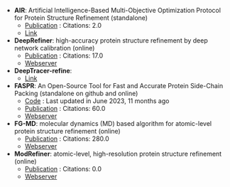 - **AIR**: Artificial Intelligence-Based Multi-Objective Optimization Protocol for Protein Structure Refinement (standalone)
	- [Publication](https://doi.org/10.3390/ijms22094408) : Citations: 2.0
	- [Link](http://www.csbio.sjtu.edu.cn/bioinf/AIR/)
- **DeepRefiner**: high-accuracy protein structure refinement by deep network calibration (online)
	- [Publication](https://doi.org/10.1093/nar/gkab361) : Citations: 17.0
	- [Webserver](http://watson.cse.eng.auburn.edu/DeepRefiner/)
- **DeepTracer-refine**: 
	- [Link](https://www.semanticscholar.org/paper/Protein-Structure-Refinement-via-DeepTracer-and-Chen-Zia/8eb8e41af63e2b406a253347d1dfcd2185ffba16)
- **FASPR**: An Open-Source Tool for Fast and Accurate Protein Side-Chain Packing (standalone on github and online)
	- [Code](https://github.com/tommyhuangthu/FASPR) : Last updated in June 2023, 11 months ago
	- [Publication](https://doi.org/10.1093/bioinformatics/btaa234) : Citations: 60.0
	- [Webserver](https://zhanglab.ccmb.med.umich.edu/FASPR)
- **FG-MD**: molecular dynamics (MD) based algorithm for atomic-level protein structure refinement (online)
	- [Publication](https://doi.org/10.1016/j.str.2011.09.022) : Citations: 280.0
	- [Webserver](http://zhanglab.ccmb.med.umich.edu/FG-MD/)
- **ModRefiner**: atomic-level, high-resolution protein structure refinement (online)
	- [Publication](https://doi.org/10.1016/j.bpj.2011.10.024) : Citations: 0.0
	- [Webserver](http://zhanglab.ccmb.med.umich.edu/ModRefiner/)

